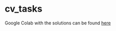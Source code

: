 # cv_tasks
Google Colab with the solutions can be found [here](https://colab.research.google.com/drive/1Hoxxppy8Qxg3le6zIGjW8-gG02lWmw4Q?usp=sharing)
